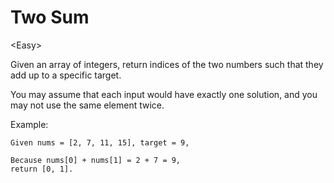 # Two Sum

\<Easy>

Given an array of integers, return indices of the two numbers such that they
add up to a specific target.

You may assume that each input would have exactly one solution, and you may not
use the same element twice.

Example:

```
Given nums = [2, 7, 11, 15], target = 9,

Because nums[0] + nums[1] = 2 + 7 = 9,
return [0, 1].
```
